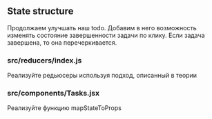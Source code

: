 ## State structure

Продолжаем улучшать наш todo. Добавим в него возможность изменять состояние завершенности задачи по клику. Если задача завершена, то она перечеркивается.

### src/reducers/index.js

Реализуйте редьюсеры используя подход, описанный в теории

### src/components/Tasks.jsx

Реализуйте функцию mapStateToProps
